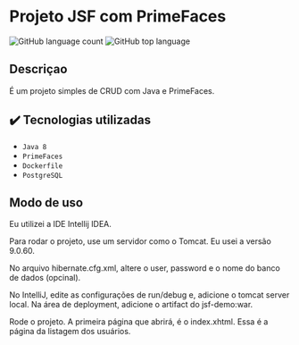 # Projeto JSF com PrimeFaces
![GitHub language count](https://img.shields.io/github/languages/count/Henrique2305/primefaces-new-version-deploy)
![GitHub top language](https://img.shields.io/github/languages/top/Henrique2305/primefaces-new-version-deploy)

## Descriçao

É um projeto simples de CRUD com Java e PrimeFaces.

## ✔️ Tecnologias utilizadas

- ``Java 8``
- ``PrimeFaces``
- ``Dockerfile``
- ``PostgreSQL``

## Modo de uso

Eu utilizei a IDE Intellij IDEA.

Para rodar o projeto, use um servidor como o Tomcat. Eu usei a versão 9.0.60.

No arquivo hibernate.cfg.xml, altere o user, password e o nome do banco de dados (opcinal).

No IntelliJ, edite as configurações de run/debug e, adicione o tomcat server local. Na área de deployment, adicione o artifact do jsf-demo:war.

Rode o projeto. A primeira página que abrirá, é o index.xhtml. Essa é a página da listagem dos usuários.

